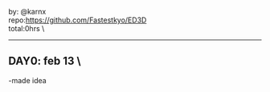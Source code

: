 by: @karnx \
repo:https://github.com/Fastestkyo/ED3D \
total:0hrs \

---

## DAY0: feb 13 \
-made idea

